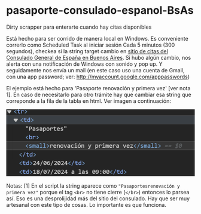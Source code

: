 # pasaporte-consulado-espanol-BsAs
Dirty scrapper para enterarte cuando hay citas disponibles

Está hecho para ser corrido de manera local en Windows. Es conveniente correrlo como Scheduled Task al iniciar sesión
Cada 5 minutos (300 segundos), checkea si la string target cambio en [sitio de citas del Consulado General de España en Buenos Aires](https://www.cgeonline.com.ar/informacion/apertura-de-citas.html).
Si hubo algún cambio, nos alerta con una notificación de Windows con sonido y pop up. Y seguidamente nos envía un mail (en este caso uso una cuenta de Gmail, con una app password; ver: http://myaccount.google.com/apppasswords)

El ejemplo está hecho para 'Pasaporte renovación y primera vez' [ver nota 1]. En caso de necesitarlo para otro trámite hay que cambiar esa string que correponde a la fila de la tabla en html. Ver imagen a continuación:

![html source example](target_source_HTML.png)

Notas:
[1] En el script la string aparece como `"Pasaportesrenovación y primera vez"` porque el tag `<br>` no tiene cierre (`</br>`) entonces lo parsea así. Eso es una desprolijidad más del sitio del consulado. Hay que ser muy artesanal con este tipo de cosas. Lo importante es que funciona.
